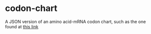 # codon-chart
A JSON version of an amino acid-mRNA codon chart, such as the one found at [this link](https://eweb.furman.edu/~wworthen/bio111/code.html)
